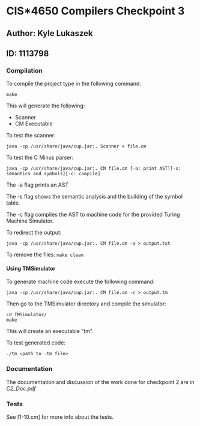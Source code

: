 # CIS*4650 Compilers Checkpoint 3

## Author: Kyle Lukaszek
## ID: 1113798

### Compilation

To compile the project type in the following command.

`make`

This will generate the following:

- Scanner 
- CM Executable

To test the scanner:

`java -cp /usr/share/java/cup.jar:. Scanner < file.cm`

To test the C Minus parser:

`java -cp /usr/share/java/cup.jar:. CM file.cm [-a: print AST][-s: semantics and symbols][-c: compile]`

The -a flag prints an AST

The -s flag shows the semantic analysis and the building of the symbol table.

The -c flag compiles the AST to machine code for the provided Turing Machine Simulator.

To redirect the output:

`java -cp /usr/share/java/cup.jar:. CM file.cm -a > output.txt`

To remove the files:
`make clean`

#### Using TMSimulator

To generate machine code execute the following command:

`java -cp /usr/share/java/cup.jar:. CM file.cm -c > output.tm`

Then go to the TMSimulator directory and compile the simulator:

```
cd TMSimulator/
make
```

This will create an executable "tm".

To test generated code:

`./tm <path to .tm file>`

### Documentation

The documentation and discussion of the work done for checkpoint 2 are in *C2_Doc.pdf*

### Tests

See [1-10.cm] for more info about the tests.
